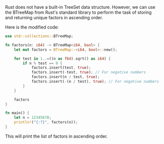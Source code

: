 Rust does not have a built-in TreeSet data structure. However, we can use the BTreeMap from Rust's standard library to perform the task of storing and returning unique factors in ascending order.

Here is the modified code:

```rust
use std::collections::BTreeMap;

fn factors(n: i64) -> BTreeMap<i64, bool> {
    let mut factors = BTreeMap::<i64, bool>::new();

    for test in 1..=((n as f64).sqrt() as i64) {
        if n % test == 0 {
            factors.insert(test, true);
            factors.insert(-test, true); // For negative numbers
            factors.insert(n / test, true);
            factors.insert(-(n / test), true); // For negative numbers
        }
    }

    factors
}

fn main() {
    let n = 12345678;
    println!("{:?}", factors(n));
}
```
This will print the list of factors in ascending order.
